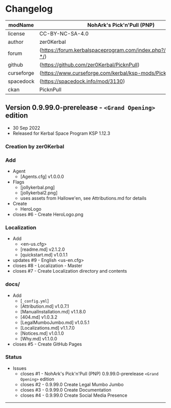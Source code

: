 # Changelog  
  
| modName    | NohArk's Pick'n'Pull (PNP)                                        |
| ---------- | ----------------------------------------------------------------- |
| license    | CC-BY-NC-SA-4.0                                                   |
| author     | zer0Kerbal                                                        |
| forum      | (https://forum.kerbalspaceprogram.com/index.php?/topic/209965-*/) |
| github     | (https://github.com/zer0Kerbal/PicknPull)                         |
| curseforge | (https://www.curseforge.com/kerbal/ksp-mods/PicknPull)            |
| spacedock  | (https://spacedock.info/mod/3130)                                 |
| ckan       | PicknPull                                                         |

## Version 0.9.99.0-prerelease - `<Grand Opening>` edition

* 30 Sep 2022  
* Released for Kerbal Space Program KSP 1.12.3

### Creation by zer0Kerbal

### Add

* Agent
  * [Agents.cfg] v1.0.0.0
* Flags
  * [jollykerbal.png]
  * [jollykerbal2.png]
  * uses assets from Hallowe'en, see Attributions.md for details
* Create
  * HeroLogo
* closes #6 - Create HeroLogo.png

### Localization

* Add
  * <en-us.cfg>
  * [readme.md] v2.1.2.0
  * [quickstart.md] v1.0.1.1
* updates #9 - English <us-en.cfg>
* closes #8 - Localization - Master
* closes #7 - Create Localization directory and contents

### docs/

* Add
  * [`_config.yml`]
  * [Attribution.md] v1.0.7.1
  * [ManualInstallation.md] v1.1.8.0
  * [404.md] v1.0.3.2
  * [LegalMumboJumbo.md] v1.0.5.1
  * [Localizations.md] v1.1.7.0
  * [Notices.md] v1.0.1.0
  * [Why.md] v1.1.0.0
* closes #5 - Create GitHub Pages

### Status

* Issues
  * closes #1 - NohArk's Pick'n'Pull (PNP) 0.9.99.0-prerelease `<Grand Opening>` edition
  * closes #2 - 0.9.99.0 Create Legal Mumbo Jumbo
  * closes #3 - 0.9.99.0 Create Documentation
  * closes #4 - 0.9.99.0 Create Social Media Presence

---
